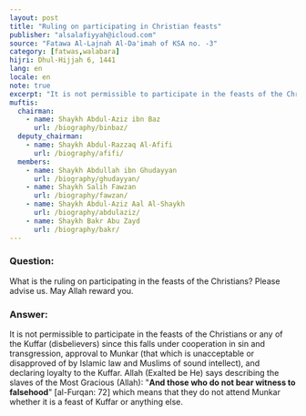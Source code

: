 ```yaml
---
layout: post
title: "Ruling on participating in Christian feasts"
publisher: "alsalafiyyah@icloud.com"
source: "Fatawa Al-Lajnah Al-Da'imah of KSA no. -3"
category: [fatwas,walabara]
hijri: Dhul-Hijjah 6, 1441
lang: en
locale: en
note: true
excerpt: "It is not permissible to participate in the feasts of the Christians or any of the disbelievers since this falls under cooperation in sin and transgression, approval to Munkar, and declaring loyalty to the Kuffar."
muftis:
  chairman: 
    - name: Shaykh Abdul-Aziz ibn Baz
      url: /biography/binbaz/
  deputy_chairman:
    - name: Shaykh Abdul-Razzaq Al-Afifi
      url: /biography/afifi/
  members: 
    - name: Shaykh Abdullah ibn Ghudayyan
      url: /biography/ghudayyan/
    - name: Shaykh Salih Fawzan
      url: /biography/fawzan/
    - name: Shaykh Abdul-Aziz Aal Al-Shaykh
      url: /biography/abdulaziz/
    - name: Shaykh Bakr Abu Zayd
      url: /biography/bakr/
---
```


### Question: 

What is the ruling on participating in the feasts of the Christians? Please advise us. May Allah reward you.
 
### Answer:

It is not permissible to participate in the feasts of the Christians or any of the Kuffar (disbelievers) since this falls under cooperation in sin and transgression, approval to Munkar (that which is unacceptable or disapproved of by Islamic law and Muslims of sound intellect), and declaring loyalty to the Kuffar. Allah (Exalted be He) says describing the slaves of the Most Gracious (Allah): "**And those who do not bear witness to falsehood**" [al-Furqan: 72] which means that they do not attend Munkar whether it is a feast of Kuffar or anything else.
